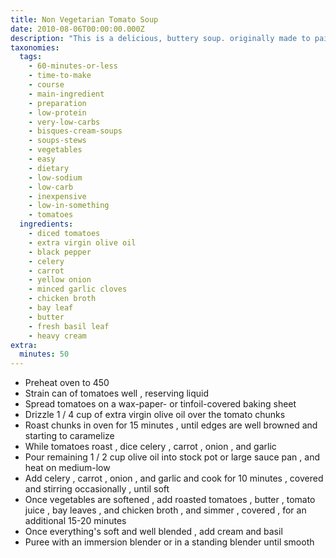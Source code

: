 ```yaml
---
title: Non Vegetarian Tomato Soup
date: 2010-08-06T00:00:00.000Z
description: "This is a delicious, buttery soup. originally made to pair with toasted tuna salad sandwiches, but we were too full to eat them! \r\n\r\ncourtesy of micheal chiarello."
taxonomies:
  tags:
    - 60-minutes-or-less
    - time-to-make
    - course
    - main-ingredient
    - preparation
    - low-protein
    - very-low-carbs
    - bisques-cream-soups
    - soups-stews
    - vegetables
    - easy
    - dietary
    - low-sodium
    - low-carb
    - inexpensive
    - low-in-something
    - tomatoes
  ingredients:
    - diced tomatoes
    - extra virgin olive oil
    - black pepper
    - celery
    - carrot
    - yellow onion
    - minced garlic cloves
    - chicken broth
    - bay leaf
    - butter
    - fresh basil leaf
    - heavy cream
extra:
  minutes: 50
---
```

 - Preheat oven to 450
 - Strain can of tomatoes well , reserving liquid
 - Spread tomatoes on a wax-paper- or tinfoil-covered baking sheet
 - Drizzle 1 / 4 cup of extra virgin olive oil over the tomato chunks
 - Roast chunks in oven for 15 minutes , until edges are well browned and starting to caramelize
 - While tomatoes roast , dice celery , carrot , onion , and garlic
 - Pour remaining 1 / 2 cup olive oil into stock pot or large sauce pan , and heat on medium-low
 - Add celery , carrot , onion , and garlic and cook for 10 minutes , covered and stirring occasionally , until soft
 - Once vegetables are softened , add roasted tomatoes , butter , tomato juice , bay leaves , and chicken broth , and simmer , covered , for an additional 15-20 minutes
 - Once everything's soft and well blended , add cream and basil
 - Puree with an immersion blender or in a standing blender until smooth
